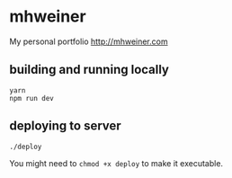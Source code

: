 # mhweiner
My personal portfolio http://mhweiner.com

## building and running locally
```
yarn
npm run dev
```

## deploying to server
```
./deploy
```
You might need to `chmod +x deploy` to make it executable.
